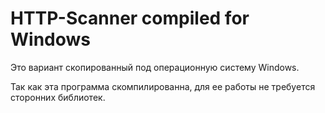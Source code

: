 # HTTP-Scanner compiled for Windows

Это вариант скопированный под операционную систему Windows.

Так как эта программа скомпилированна, для ее работы не требуется сторонних библиотек.

